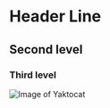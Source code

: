 # Header Line
## Second level
### Third level
![Image of Yaktocat](https://octodex.github.com/images/yaktocat.png)
